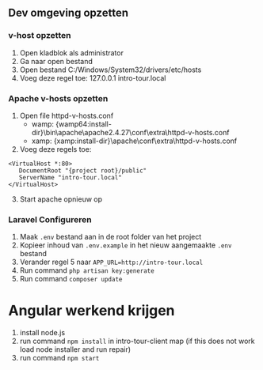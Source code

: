 ## Dev omgeving opzetten

### v-host opzetten
1. Open kladblok als administrator
2. Ga naar open bestand
3. Open bestand C:/Windows/System32/drivers/etc/hosts
4. Voeg deze regel toe: 127.0.0.1 intro-tour.local

### Apache v-hosts opzetten

1. Open file httpd-v-hosts.conf
    * wamp: {wamp64:install-dir}\bin\apache\apache2.4.27\conf\extra\httpd-v-hosts.conf
    * xamp: {xamp:install-dir}\apache\conf\extra\httpd-v-hosts.conf
2. Voeg deze regels toe:
 ```
 <VirtualHost *:80>
    DocumentRoot "{project root}/public"
    ServerName "intro-tour.local"
</VirtualHost>
```
3. Start apache opnieuw op

### Laravel Configureren

1. Maak ``.env`` bestand aan in de root folder van het project
2. Kopieer inhoud van ``.env.example`` in het nieuw aangemaakte ``.env`` bestand
3. Verander regel 5 naar ``APP_URL=http://intro-tour.local``
4. Run command ``php artisan key:generate``
5. Run command ``composer update``

# Angular werkend krijgen

1. install node.js
2. run command ``npm install`` in intro-tour-client map (if this does not work load node installer and run repair) 
3. run command ``npm start``
